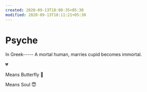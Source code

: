 ```yaml
---
created: 2020-09-13T18:08:35+05:30
modified: 2020-09-13T18:11:21+05:30
---
```


# Psyche

In Greek-----
A mortal human, marries cupid becomes immortal.

:broken_heart:

Means Butterfly
:butterfly:

Means Soul
:innocent: